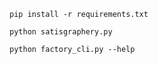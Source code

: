 ```
pip install -r requirements.txt
```

```
python satisgraphery.py
```

```
python factory_cli.py --help
```